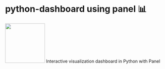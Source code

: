 # python-dashboard using panel 📊
<img src="https://panel.holoviz.org/_images/logo_stacked.png" width="128"/>
Interactive visualization dashboard in Python with Panel

